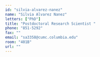 ```yaml
---
id: "silvia-alvarez-nanez"
name: "Silvia Alvarez Nanez"
letters: ["PhD"]
title: "Postdoctoral Research Scientist "
phone: "851-5292"
fax: ""
email: "sa3358@cumc.columbia.edu"
room: "401B"
url: ""
---
```

